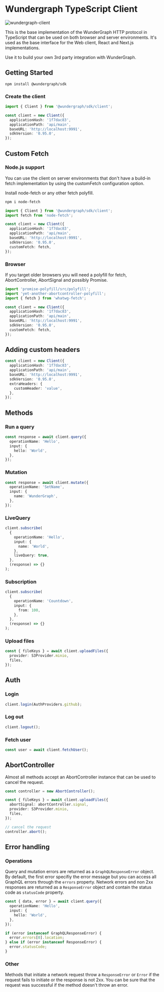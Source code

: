 # Wundergraph TypeScript Client

![wundergraph-client](https://img.shields.io/npm/v/@wundergraph/sdk.svg)

This is the base implementation of the WunderGraph HTTP protocol in TypeScript that can be used on both browser and server environments.
It's used as the base interface for the Web client, React and Next.js implementations.

Use it to build your own 3rd party integration with WunderGraph.

## Getting Started

```shell
npm install @wundergraph/sdk
```

### Create the client

```ts
import { Client } from '@wundergraph/sdk/client';

const client = new Client({
  applicationHash: '1f7dac83',
  applicationPath: 'api/main',
  baseURL: 'http://localhost:9991',
  sdkVersion: '0.95.0',
});
```

## Custom Fetch

### Node.js support

You can use the client on server environments that don't have a build-in fetch implementation by using the customFetch configuration option.

Install node-fetch or any other fetch polyfill.

```bash
npm i node-fetch
```

```ts
import { Client } from '@wundergraph/sdk/client';
import fetch from 'node-fetch';

const client = new Client({
  applicationHash: '1f7dac83',
  applicationPath: 'api/main',
  baseURL: 'http://localhost:9991',
  sdkVersion: '0.95.0',
  customFetch: fetch,
});
```

### Browser

If you target older browsers you will need a polyfill for fetch, AbortController, AbortSignal and possibly Promise.

```ts
import 'promise-polyfill/src/polyfill';
import 'yet-another-abortcontroller-polyfill';
import { fetch } from 'whatwg-fetch';

const client = new Client({
  applicationHash: '1f7dac83',
  applicationPath: 'api/main',
  baseURL: 'http://localhost:9991',
  sdkVersion: '0.95.0',
  customFetch: fetch,
});
```

## Adding custom headers

```ts
const client = new Client({
  applicationHash: '1f7dac83',
  applicationPath: 'api/main',
  baseURL: 'http://localhost:9991',
  sdkVersion: '0.95.0',
  extraHeaders: {
    customHeader: 'value',
  },
});
```

## Methods

### Run a query

```ts
const response = await client.query({
  operationName: 'Hello',
  input: {
    hello: 'World',
  },
});
```

### Mutation

```ts
const response = await client.mutate({
  operationName: 'SetName',
  input: {
    name: 'WunderGraph',
  },
});
```

### LiveQuery

```ts
client.subscribe(
  {
    operationName: 'Hello',
    input: {
      name: 'World',
    },
    liveQuery: true,
  },
  (response) => {}
);
```

### Subscription

```ts
client.subscribe(
  {
    operationName: 'Countdown',
    input: {
      from: 100,
    },
  },
  (response) => {}
);
```

### Upload files

```ts
const { fileKeys } = await client.uploadFiles({
  provider: S3Provider.minio,
  files,
});
```

## Auth

### Login

```ts
client.login(AuthProviders.github);
```

### Log out

```ts
client.logout();
```

### Fetch user

```ts
const user = await client.fetchUser();
```

## AbortController

Almost all methods accept an AbortController instance that can be used to cancel the request.

```ts
const controller = new AbortController();

const { fileKeys } = await client.uploadFiles({
  abortSignal: abortController.signal,
  provider: S3Provider.minio,
  files,
});

// cancel the request
controller.abort();
```

## Error handling

### Operations

Query and mutation errors are returned as a `GraphQLResponseError` object. By default, the first error specifiy the error message but you can access all GraphQL errors through the `errors` property.
Network errors and non 2xx responses are returned as a `ResponseError` object and contain the status code as `statusCode` property.

```ts
const { data, error } = await client.query({
  operationName: 'Hello',
  input: {
    hello: 'World',
  },
});

if (error instanceof GraphQLResponseError) {
  error.errors[0].location;
} else if (error instanceof ResponseError) {
  error.statusCode;
}
```

### Other

Methods that initiate a network request throw a `ResponseError` or `Error` if the request fails to initiate or the response is not 2xx.
You can be sure that the request was successful if the method doesn't throw an error.
